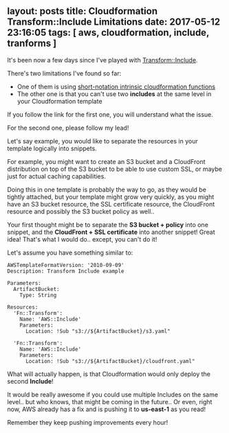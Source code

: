 layout: posts
title: Cloudformation Transform::Include Limitations
date: 2017-05-12 23:16:05
tags: [ aws, cloudformation, include, tranforms ]
---

It's been now a few days since I've played with [Transform::Include](http://docs.aws.amazon.com/AWSCloudFormation/latest/UserGuide/create-reusable-transform-function-snippets-and-add-to-your-template-with-aws-include-transform.html).

There's two limitations I've found so far:

  - One of them is using [short-notation intrinsic cloudformation functions](http://blog.open-tribute.org/2017/05/09/cloudformation-include-yaml-issue/)
  - The other one is that you can't use two **includes** at the same level in your Cloudformation template

If you follow the link for the first one, you will understand what the issue.

For the second one, please follow my lead!

Let's say example, you would like to separate the resources in your template logically into snippets.

For example, you might want to create an S3 bucket and a CloudFront distribution on top of the S3 bucket to be able to use custom SSL, or maybe just for actual caching capabilities.


Doing this in one template is probably the way to go, as they would be tightly attached, but your template might grow very quickly, as you might have an S3 bucket resource, the SSL certificate resource, the CloudFront resource and possibly the S3 bucket policy as well..

Your first thought might be to separate the **S3 bucket + policy** into one snippet, and the **CloudFront + SSL certificate** into another snippet!
Great idea! That's what I would do.. except, you can't do it!

Let's assume you have something similar to:
```
AWSTemplateFormatVersion: '2010-09-09'
Description: Transform Include example

Parameters:
  ArtifactBucket:
    Type: String

Resources:
  'Fn::Transform':
    Name: 'AWS::Include'
    Parameters:
      Location: !Sub "s3://${ArtifactBucket}/s3.yaml"

  'Fn::Transform':
    Name: 'AWS::Include'
    Parameters:
      Location: !Sub "s3://${ArtifactBucket}/cloudfront.yaml"
```

What will actually happen, is that Cloudformation would only deploy the second **Include**!

It would be really awesome if you could use multiple Includes on the same level.. but who knows, that might be coming in the future..
Or even, right now, AWS already has a fix and is pushing it to **us-east-1** as you read!

Remember they keep pushing improvements every hour!
